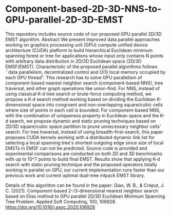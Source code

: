 # Component-based-2D-3D-NNS-to-GPU-parallel-2D-3D-EMST
This repository includes source code of our proposed GPU parallel 2D/3D EMST algorithm.
Abstract
We present improved data parallel approaches working on graphics processing unit (GPU) compute unified device architecture (CUDA) platform to build hierarchical Euclidean minimum spanning forest or tree for applications whose input only contains N points with arbitrary data distribution in 2D/3D Euclidean space (2D/3D EMSF/EMST). Characteristic of the proposed parallel algorithms follows ``data parallelism, decentralized control and O(1) local memory occupied by each GPU thread". This research has to solve GPU parallelism of component-based nearest neighbor search (component-based NNS), tree traversal, and other graph operations like union-find.
For NNS, instead of using classical K-d tree search or brute-force computing method, we propose a K-d search method working based on dividing the Euclidean K-dimensional space into congruent and non-overlapping square/cubic cells where size of points in each cell is bounded. For component-based NNS, with the combination of uniqueness property in Euclidean space and the K-d search, we propose dynamic and static pruning techniques based on 2D/3D square/cubic space partition to prune unnecessary neighbor cells' search. 
For tree traversal, instead of using breadth-first-search, this paper proposes CUDA kernels working with a distributed dynamic link list for selecting a local spanning tree's shortest outgoing edge since size of local EMSTs in EMSF can not be predicted. Source code is provided and experimental comparisons are conducted on both 2D and 3D benchmarks with up to 10^7 points to build final EMST. 
Results show that applying K-d search with static pruning technique and the proposed operators totally working in parallel on GPU, our current implementation runs faster than our previous work and current optimal dual-tree mlpack EMST library.


Details of this algorithm can be found in the paper: Qiao, W. B., & Créput, J. C. (2021). Component-based 2-/3-dimensional nearest neighbor search based on Elias method to GPU parallel 2D/3D Euclidean Minimum Spanning Tree Problem. Applied Soft Computing, 100, 106928. https://doi.org/10.1016/j.asoc.2020.106928
